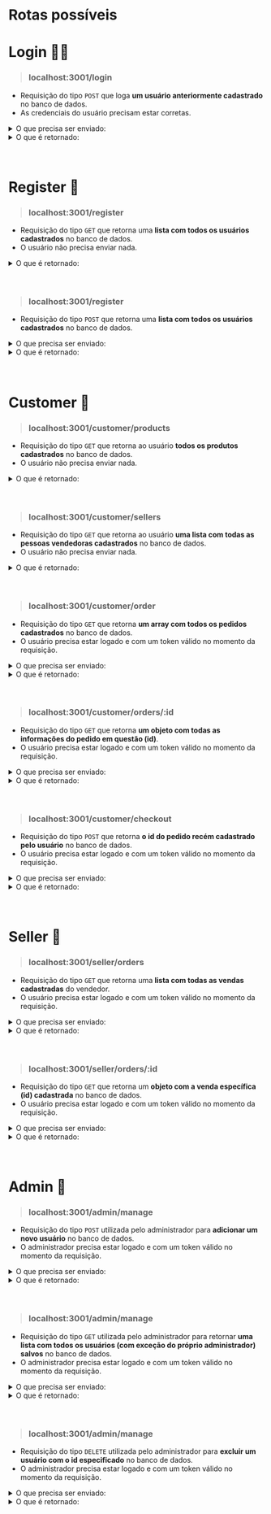 # Rotas possíveis

# Login 👨‍💻

  > ### **localhost:3001/login**

  - Requisição do tipo `POST` que loga **um usuário anteriormente cadastrado** no banco de dados.
  - As credenciais do usuário precisam estar corretas.
<details>
<summary>O que precisa ser enviado:</summary>

- No body

```js script
{
  email: "zebirita@email.com",
  password: "$#zebirita#$"
}
```
</details>
<details>
<summary>O que é retornado:</summary>

```js script
{
  token: "eyJhbGciOiJIUzI1NiIsInR5cCI6IkpXVCJ9.eyJpZCI6MywibmFtZSI6IkNsaWVudGUgWsOpIEJpcml0YSIsImVtYWlsIjoiemViaXJpdGFAZW1haWwuY29tIiwicm9sZSI6ImN1c3RvbWVyIiwiaWF0IjoxNjYxOTkxNTM3LCJleHAiOjE2NjI1OTYzMzd9.Kgl171c_TBU_KRw9jmNl3ycw1kTBhwPI7JkdSnu_RgI",
  role: "customer"
}
```
</details><br><br>




# Register 🚀

  > ### **localhost:3001/register**
  - Requisição do tipo `GET` que retorna uma **lista com todos os usuários cadastrados** no banco de dados.
  - O usuário não precisa enviar nada.
<details>
<summary>O que é retornado:</summary>

``` js script
[
  {
    id: 1,
    name: "Delivery App Admin",
    password: "a4c86edecc5aee06eff8fdeda69e0d04",
    email: "adm@deliveryapp.com",
    role: "administrator"
  },
  {
    id: 2,
    name: "Fulana Pereira",
    password: "3c28d2b0881bf46457a853e0b07531c6",
    email: "fulana@deliveryapp.com",
    role: "seller"
  },
  {
    id: 3,
    name: "Cliente Zé Birita",
    password: "1c37466c159755ce1fa181bd247cb925",
    email: "zebirita@email.com",
    role: "customer"
  }
]
```
</details><br><br>




  > ### **localhost:3001/register**
  - Requisição do tipo `POST` que retorna uma **lista com todos os usuários cadastrados** no banco de dados.
<details>
<summary>O que precisa ser enviado:</summary>
- No body

``` js script
{
  name: "Ada Lovelace",
  email: "ada@lovelace.com",
  password: "mathIsCoolAndAwesome"
}
```
</details>
<details>
<summary>O que é retornado:</summary>

``` js script
{
  token: "eyJhbGciOiJIUzI1NiIsInR5cCI6IkpXVCJ9.eyJpZCI6NCwibmFtZSI6IkFkYSBMb3ZlbGFjZSIsImVtYWlsIjoiYWRhQGxvdmVsYWNlLmNvbSIsInJvbGUiOiJjdXN0b21lciIsImlhdCI6MTY2MTk4MDUwMiwiZXhwIjoxNjYyNTg1MzAyfQ.kj_-fphFETEe4E0TYzeiyxvEJPhkn0YlP9OK1YIEHxQ",
  role: "customer"
}
```
</details><br><br>




# Customer 🚀

  > ### **localhost:3001/customer/products**
  
  - Requisição do tipo `GET` que retorna ao usuário **todos os produtos cadastrados** no banco de dados.
  - O usuário não precisa enviar nada.
<details>
<summary>O que é retornado:</summary>

```js script
[
  {
    id: 1,
    name: "Skol Lata 250ml",
    price: "2.20",
    url_image: "http://localhost:3001/images/skol_lata_350ml.jpg"
  },
  {
    id: 2,
    name: "Heineken 600ml",
    price: "7.50",
    url_image: "http://localhost:3001/images/heineken_600ml.jpg"
  },
  {
    id: 3,
    name: "Antarctica Pilsen 300ml",
    price: "2.49",
    url_image: "http://localhost:3001/images/antarctica_pilsen_300ml.jpg"
  },
  ...
]
```
</details><br><br>




  > ### **localhost:3001/customer/sellers**
  - Requisição do tipo `GET` que retorna ao usuário **uma lista com todas as pessoas vendedoras cadastrados** no banco de dados.
  - O usuário não precisa enviar nada.
<details>
<summary>O que é retornado:</summary>

```js script
[
  {
      id: 2,
      name: "Fulana Pereira",
      password: "3c28d2b0881bf46457a853e0b07531c6",
      email: "fulana@deliveryapp.com",
      role: "seller"
  }
]
```
</details><br><br>




  > ### **localhost:3001/customer/order**
  - Requisição do tipo `GET` que retorna **um array com todos os pedidos cadastrados** no banco de dados.
  - O usuário precisa estar logado e com um token válido no momento da requisição.
<details>
<summary>O que precisa ser enviado:</summary>

- No header - Authorization

``` js script
{
  token: "eyJhbGciOiJIUzI1NiIsInR5cCI6IkpXVCJ9.eyJpZCI6MywibmFtZSI6IkNsaWVudGUgWsOpIEJpcml0YSIsImVtYWlsIjoiemViaXJpdGFAZW1haWwuY29tIiwicm9sZSI6ImN1c3RvbWVyIiwiaWF0IjoxNjYxOTkxNTM3LCJleHAiOjE2NjI1OTYzMzd9.Kgl171c_TBU_KRw9jmNl3ycw1kTBhwPI7JkdSnu_RgI",
}
```
</details>
<details>
<summary>O que é retornado:</summary>

```js script
{
  id: 1,
  userId: 3,
  sellerId: 2,
  totalPrice: "4.69",
  deliveryAddress: "Rua Cachaça 51, Bairro Tequila",
  deliveryNumber: "+553199120-2020",
  saleDate: "2022-08-01T19:58:00.000Z",
  status: "Pendente"
}
```
</details><br><br>




  > ### **localhost:3001/customer/orders/:id**
  - Requisição do tipo `GET` que retorna **um objeto com todas as informações do pedido em questão (id)**.
  - O usuário precisa estar logado e com um token válido no momento da requisição.
<details>
<summary>O que precisa ser enviado:</summary>

- No header - Authorization

``` js script
{
  token: "eyJhbGciOiJIUzI1NiIsInR5cCI6IkpXVCJ9.eyJpZCI6MywibmFtZSI6IkNsaWVudGUgWsOpIEJpcml0YSIsImVtYWlsIjoiemViaXJpdGFAZW1haWwuY29tIiwicm9sZSI6ImN1c3RvbWVyIiwiaWF0IjoxNjYxOTkxNTM3LCJleHAiOjE2NjI1OTYzMzd9.Kgl171c_TBU_KRw9jmNl3ycw1kTBhwPI7JkdSnu_RgI",
}
```
</details>
<details>
<summary>O que é retornado:</summary>

```js script
{
  id: 1,
  userId: 3,
  sellerId: 2,
  totalPrice: "4.69",
  deliveryAddress: "Rua Cachaça 51, Bairro Tequila",
  deliveryNumber: "+553199120-2020",
  saleDate: "2022-08-01T19:58:00.000Z",
  status: "Pendente",
  seller: {
    name: "Fulana Pereira"
  },
  products: [
    {
      id: 1,
      name: "Skol Lata 250ml",
      price: "2.20",
      url_image: "http://localhost:3001/images/skol_lata_350ml.jpg",
      SaleProduct: {
        quantity: 1
      }
    },
    {
      id: 3,
      name: "Antarctica Pilsen 300ml",
      price: "2.49",
      url_image: "http://localhost:3001/images/antarctica_pilsen_300ml.jpg",
      SaleProduct: {
        quantity: 1
      }
    }
  ]
}
```
</details><br><br>



  > ### **localhost:3001/customer/checkout**
  - Requisição do tipo `POST` que retorna **o id do pedido recém cadastrado pelo usuário** no banco de dados.
  - O usuário precisa estar logado e com um token válido no momento da requisição.
<details>
<summary>O que precisa ser enviado:</summary>

- No header - Authorization

``` js script
{
  token: "eyJhbGciOiJIUzI1NiIsInR5cCI6IkpXVCJ9.eyJpZCI6MywibmFtZSI6IkNsaWVudGUgWsOpIEJpcml0YSIsImVtYWlsIjoiemViaXJpdGFAZW1haWwuY29tIiwicm9sZSI6ImN1c3RvbWVyIiwiaWF0IjoxNjYxOTkxNTM3LCJleHAiOjE2NjI1OTYzMzd9.Kgl171c_TBU_KRw9jmNl3ycw1kTBhwPI7JkdSnu_RgI",
}
```
- No body

``` js script
{
  sellerId: 2,
  totalPrice: 123,
  deliveryAddress: "Rua do ze birita",
  deliveryNumber: "+551198168-9500",
  products: [
    {
      productId: 2,
      quantity: 3
    },
    {
      productId: 4,
      quantity: 3
    }
  ]
}
```
</details>
<details>
<summary>O que é retornado:</summary>

```js script
{
  id: 2
}
```
</details><br><br>




# Seller 🚀


  > ### **localhost:3001/seller/orders**
  - Requisição do tipo `GET` que retorna uma **lista com todas as vendas cadastradas** do vendedor.
  - O usuário precisa estar logado e com um token válido no momento da requisição.
<details>
<summary>O que precisa ser enviado:</summary>

- No header - Authorization

``` js script
{
  token: "eyJhbGciOiJIUzI1NiIsInR5cCI6IkpXVCJ9.eyJpZCI6MywibmFtZSI6IkNsaWVudGUgWsOpIEJpcml0YSIsImVtYWlsIjoiemViaXJpdGFAZW1haWwuY29tIiwicm9sZSI6ImN1c3RvbWVyIiwiaWF0IjoxNjYxOTkxNTM3LCJleHAiOjE2NjI1OTYzMzd9.Kgl171c_TBU_KRw9jmNl3ycw1kTBhwPI7JkdSnu_RgI",
}
```

</details>
<details>
<summary>O que é retornado:</summary>

``` js script
[
  {
    id: 1,
    userId: 3,
    sellerId: 2,
    totalPrice: "4.69",
    deliveryAddress: "Rua Cachaça 51, Bairro Tequila",
    deliveryNumber: "+553199120-2020",
    saleDate: "2022-08-01T19:58:00.000Z",
    status: "Pendente"
  }
]
```
</details><br><br>




  > ### **localhost:3001/seller/orders/:id**
  - Requisição do tipo `GET` que retorna um **objeto com a venda específica (id) cadastrada** no banco de dados.
  - O usuário precisa estar logado e com um token válido no momento da requisição.
<details>
<summary>O que precisa ser enviado:</summary>

- No header - Authorization

``` js script
{
  token: "eyJhbGciOiJIUzI1NiIsInR5cCI6IkpXVCJ9.eyJpZCI6MywibmFtZSI6IkNsaWVudGUgWsOpIEJpcml0YSIsImVtYWlsIjoiemViaXJpdGFAZW1haWwuY29tIiwicm9sZSI6ImN1c3RvbWVyIiwiaWF0IjoxNjYxOTkxNTM3LCJleHAiOjE2NjI1OTYzMzd9.Kgl171c_TBU_KRw9jmNl3ycw1kTBhwPI7JkdSnu_RgI",
}
```
</details>
<details>
<summary>O que é retornado:</summary>

``` js script
{
  id: 1,
  userId: 3,
  sellerId: 2,
  totalPrice: "4.69",
  deliveryAddress: "Rua Cachaça 51, Bairro Tequila",
  deliveryNumber: "+553199120-2020",
  saleDate: "2022-08-01T19:58:00.000Z",
  status: "Pendente"
}
```
</details><br><br>



# Admin 🚀

  > ### **localhost:3001/admin/manage**
  - Requisição do tipo `POST` utilizada pelo administrador para **adicionar um novo usuário** no banco de dados.
  - O administrador precisa estar logado e com um token válido no momento da requisição.

<details>
<summary>O que precisa ser enviado:</summary>

- No header - Authorization

``` js script
{
  token: "eyJhbGciOiJIUzI1NiIsInR5cCI6IkpXVCJ9.eyJpZCI6MSwibmFtZSI6IkRlbGl2ZXJ5IEFwcCBBZG1pbiIsImVtYWlsIjoiYWRtQGRlbGl2ZXJ5YXBwLmNvbSIsInJvbGUiOiJhZG1pbmlzdHJhdG9yIiwiaWF0IjoxNjYyNDA3NTAyLCJleHAiOjE2NjMwMTIzMDJ9.9s2UYHUgKQtlZgJMdxV_TjBZNZKa-2bn1UD8ixSyiRE",
}
```
- No body

``` js script
{
    name: "Ada Lovelace2",
    email: "ada2@lovelace.com",
    password: "mathIsCoolAndAwesome",
    role: "customer"
}
```
</details>
<details>
<summary>O que é retornado:</summary>

``` js script
{
  id: 6,
  name: "Ada Lovelace2",
  email: "ada2@lovelace.com",
  password: "4c3267509a3a2888155ebfd4440e23c0",
  role: "customer"
}
```
</details><br><br>





  > ### **localhost:3001/admin/manage**
  - Requisição do tipo `GET` utilizada pelo administrador para retornar **uma lista com todos os usuários (com exceção do próprio administrador) salvos** no banco de dados.
  - O administrador precisa estar logado e com um token válido no momento da requisição.

<details>
<summary>O que precisa ser enviado:</summary>

- No header - Authorization

``` js script
{
  token: "eyJhbGciOiJIUzI1NiIsInR5cCI6IkpXVCJ9.eyJpZCI6MSwibmFtZSI6IkRlbGl2ZXJ5IEFwcCBBZG1pbiIsImVtYWlsIjoiYWRtQGRlbGl2ZXJ5YXBwLmNvbSIsInJvbGUiOiJhZG1pbmlzdHJhdG9yIiwiaWF0IjoxNjYyNDA3NTAyLCJleHAiOjE2NjMwMTIzMDJ9.9s2UYHUgKQtlZgJMdxV_TjBZNZKa-2bn1UD8ixSyiRE",
}
```

</details>
<details>
<summary>O que é retornado:</summary>

``` js script
[
    {
        id: 2,
        name: "Fulana Pereira",
        email: "fulana@deliveryapp.com",
        role: "seller"
    },
    {
        id: 3,
        name: "Cliente Zé Birita",
        email: "zebirita@email.com",
        role: "customer"
    },
    {
        id: 4,
        name: "Ada Lovelace",
        email: "ada@lovelace.com",
        role: "customer"
    },
    {
        id: 6,
        name: "Ada Lovelace2",
        email: "ada2@lovelace.com",
        role: "customer"
    }
]
```
</details><br><br>



  > ### **localhost:3001/admin/manage**
  - Requisição do tipo `DELETE` utilizada pelo administrador para **excluir um usuário com o id especificado** no banco de dados.
  - O administrador precisa estar logado e com um token válido no momento da requisição.

<details>
<summary>O que precisa ser enviado:</summary>

- No header - Authorization

``` js script
{
  token: "eyJhbGciOiJIUzI1NiIsInR5cCI6IkpXVCJ9.eyJpZCI6MSwibmFtZSI6IkRlbGl2ZXJ5IEFwcCBBZG1pbiIsImVtYWlsIjoiYWRtQGRlbGl2ZXJ5YXBwLmNvbSIsInJvbGUiOiJhZG1pbmlzdHJhdG9yIiwiaWF0IjoxNjYyNDA3NTAyLCJleHAiOjE2NjMwMTIzMDJ9.9s2UYHUgKQtlZgJMdxV_TjBZNZKa-2bn1UD8ixSyiRE",
}
```

- No body

``` js script
{
  id: 6
}
```

</details>
<details>
<summary>O que é retornado:</summary>

``` js script
1
```
</details><br><br>

